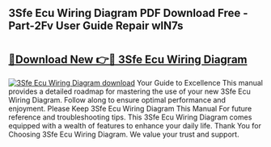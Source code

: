 ## 3Sfe Ecu Wiring Diagram PDF Download Free - Part-2Fv User Guide Repair wlN7s

# <h2><a href="http://dfsxw4o.blite.top/?on=3Sfe+Ecu+Wiring+Diagram">🔗Download New 👉🔴 3Sfe Ecu Wiring Diagram</a></h2>

[![3Sfe Ecu Wiring Diagram download](https://i.imgur.com/lujVjoI.png)](http://dfsxw4o.blite.top/?on=3Sfe+Ecu+Wiring+Diagram)
Your Guide to Excellence This manual provides a detailed roadmap for mastering the use of your new 3Sfe Ecu Wiring Diagram. Follow along to ensure optimal performance and enjoyment. Please Keep 3Sfe Ecu Wiring Diagram This Manual For future reference and troubleshooting tips. This 3Sfe Ecu Wiring Diagram comes equipped with a wealth of features to enhance your daily life. Thank You for Choosing 3Sfe Ecu Wiring Diagram. We value your trust and support.

